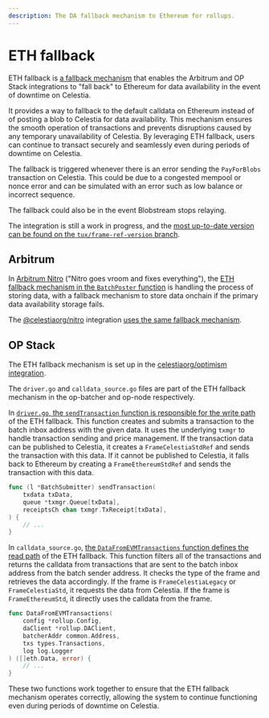 ```yaml
---
description: The DA fallback mechanism to Ethereum for rollups.
---
```


# ETH fallback

ETH fallback is
[a fallback mechanism](https://github.com/celestiaorg/optimism/commit/1215c15fda540a1f19b81588de98e2e7b546e517)
that enables the Arbitrum and OP Stack integrations to "fall back" to Ethereum
for data availability in the event of downtime on Celestia.

It provides a way to fallback to the default calldata on Ethereum
instead of of posting a blob to Celestia for data availability. This
mechanism ensures the smooth operation of transactions and prevents
disruptions caused by any temporary unavailability of Celestia. By
leveraging ETH fallback, users can continue to transact securely
and seamlessly even during periods of downtime on Celestia.

The fallback is triggered whenever there is an error sending the
`PayForBlobs` transaction on Celestia. This could be due to a
congested mempool or nonce error and can be simulated with an
error such as low balance or incorrect sequence.

The fallback could also be in the event Blobstream stops relaying.

The integration is still a work in progress, and the
[most up-to-date version can be found on the `tux/frame-ref-version` branch](https://github.com/celestiaorg/optimism/tree/tux/frame-ref-version).

## Arbitrum

In [Arbitrum Nitro](https://github.com/OffchainLabs/nitro)
("Nitro goes vroom and fixes everything"), the
[ETH fallback mechanism in the `BatchPoster` function](https://github.com/OffchainLabs/nitro/blob/master/arbnode/batch_poster.go#L989-L1001)
is handling the process of storing data, with a fallback mechanism
to store data onchain if the primary data availability storage
fails.

The [@celestiaorg/nitro](https://github.com/celestiaorg/nitro) integration
[uses the same fallback mechanism](https://github.com/celestiaorg/nitro/blob/f01968eb3d4e19329e9c92b050e98a8e5772f1f2/arbnode/batch_poster.go#L845-L857).

## OP Stack

The ETH fallback mechanism is set up in the
[celestiaorg/optimism integration](https://github.com/celestiaorg/optimism).

The `driver.go` and `calldata_source.go` files are part of the ETH fallback
mechanism in the op-batcher and op-node respectively.

In [`driver.go`, the `sendTransaction` function is responsible for the write path](https://github.com/celestiaorg/optimism/blob/1215c15fda540a1f19b81588de98e2e7b546e517/op-batcher/batcher/driver.go#L351-L395)
of the ETH fallback. This function creates and submits a transaction to the
batch inbox address with the given data. It uses the underlying `txmgr` to
handle transaction sending and price management. If the transaction data
can be published to Celestia, it creates a `FrameCelestiaStdRef` and sends
the transaction with this data. If it cannot be published to Celestia, it
falls back to Ethereum by creating a `FrameEthereumStdRef` and sends the
transaction with this data.

```go
func (l *BatchSubmitter) sendTransaction(
    txdata txData, 
    queue *txmgr.Queue[txData], 
    receiptsCh chan txmgr.TxReceipt[txData],
) {
    // ...
}
```

In `calldata_source.go`,
[the `DataFromEVMTransactions` function defines the read path](https://github.com/celestiaorg/optimism/blob/1215c15fda540a1f19b81588de98e2e7b546e517/op-node/rollup/derive/calldata_source.go#L131-L180)
of the ETH fallback. This function filters all of the transactions and returns
the calldata from transactions that are sent to the batch inbox address from
the batch sender address. It checks the type of the frame and retrieves the
data accordingly. If the frame is `FrameCelestiaLegacy` or `FrameCelestiaStd`,
it requests the data from Celestia. If the frame is `FrameEthereumStd`, it
directly uses the calldata from the frame.

```go
func DataFromEVMTransactions(
    config *rollup.Config,
    daClient *rollup.DAClient,
    batcherAddr common.Address,
    txs types.Transactions,
    log log.Logger
) ([]eth.Data, error) {
    // ...
}
```

These two functions work together to ensure that the ETH
fallback mechanism operates correctly, allowing the system
to continue functioning even during periods of downtime on
Celestia.
